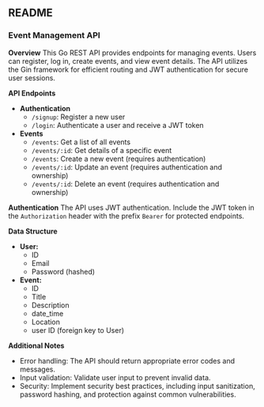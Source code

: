 ## README

### Event Management API

**Overview**
This Go REST API provides endpoints for managing events. Users can register, log in, create events, and view event details. The API utilizes the Gin framework for efficient routing and JWT authentication for secure user sessions.


**API Endpoints**
* **Authentication**
  * `/signup`: Register a new user
  * `/login`: Authenticate a user and receive a JWT token
* **Events**
  * `/events`: Get a list of all events
  * `/events/:id`: Get details of a specific event
  * `/events`: Create a new event (requires authentication)
  * `/events/:id`: Update an event (requires authentication and ownership)
  * `/events/:id`: Delete an event (requires authentication and ownership)

**Authentication**
The API uses JWT authentication. Include the JWT token in the `Authorization` header with the prefix `Bearer` for protected endpoints.

**Data Structure**
* **User:**
  * ID 
  * Email
  * Password (hashed)
* **Event:**
  * ID 
  * Title
  * Description
  * date_time
  * Location
  * user ID (foreign key to User)

**Additional Notes**
* Error handling: The API should return appropriate error codes and messages.
* Input validation: Validate user input to prevent invalid data.
* Security: Implement security best practices, including input sanitization, password hashing, and protection against common vulnerabilities.
